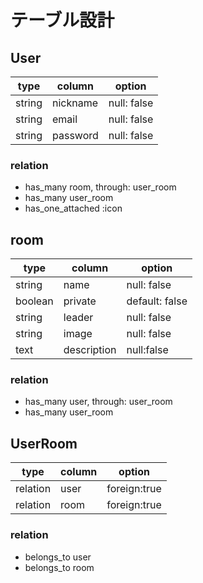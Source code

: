 # テーブル設計

## User
| type | column | option |
| - | - | - |
| string | nickname | null: false |
| string | email | null: false |
| string | password | null: false |

### relation
- has_many room, through: user_room
- has_many user_room
- has_one_attached :icon

## room
| type | column | option |
| - | - | - |
| string | name | null: false |
| boolean | private | default: false |
| string | leader | null: false |
| string | image | null: false |
| text | description | null:false |

### relation
- has_many user, through: user_room
- has_many user_room

## UserRoom
| type | column | option |
| - | - | - |
| relation | user | foreign:true |
| relation | room | foreign:true |

### relation
- belongs_to user
- belongs_to room

